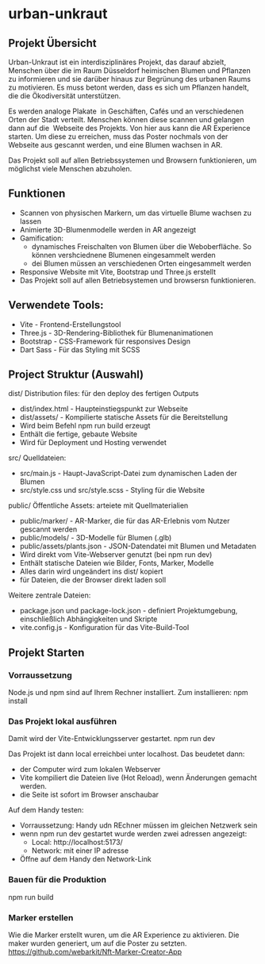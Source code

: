 # urban-unkraut
## Projekt Übersicht 
Urban-Unkraut ist ein interdisziplinäres Projekt, das darauf abzielt, Menschen über die im Raum Düsseldorf heimischen Blumen und Pflanzen zu informieren und sie darüber hinaus zur Begrünung des urbanen Raums zu motivieren. 
Es muss betont werden, dass es sich um Pflanzen handelt, die die Ökodiversität unterstützen. 

Es werden analoge Plakate  in Geschäften, Cafés und an verschiedenen Orten der Stadt verteilt. Menschen können diese scannen und gelangen dann auf die  Webseite des Projekts. Von hier aus kann die AR Experience starten. Um diese zu erreichen, muss das Poster nochmals von der Webseite aus gescannt werden, und eine Blumen wachsen in AR. 

Das Projekt soll auf allen Betriebssystemen und Browsern funktionieren, um möglichst viele Menschen abzuholen. 

## Funktionen
- Scannen von physischen Markern, um das virtuelle Blume wachsen zu lassen
- Animierte 3D-Blumenmodelle werden in AR angezeigt
- Gamification: 
    - dynamisches Freischalten von Blumen über die Weboberfläche. So können vershciednene Blumenen eingesammelt werden
    - dei Blumen müssen an verschiedenen Orten eingesammelt werden
- Responsive Website mit Vite, Bootstrap und Three.js erstellt
- Das Projekt soll auf allen Betriebsystemen und browsersn funktionieren. 

## Verwendete Tools:
- Vite - Frontend-Erstellungstool
- Three.js - 3D-Rendering-Bibliothek für Blumenanimationen
- Bootstrap - CSS-Framework für responsives Design
- Dart Sass - Für das Styling mit SCSS

## Project Struktur (Auswahl)
dist/ Distribution files: für den deploy  des fertigen Outputs 
- dist/index.html - Haupteinstiegspunkt zur Webseite
- dist/assets/ - Kompilierte statische Assets für die Bereitstellung
- Wird beim Befehl npm run build erzeugt
- Enthält die fertige, gebaute Website
- Wird für Deployment und Hosting verwendet

src/ Quelldateien:
- src/main.js - Haupt-JavaScript-Datei zum dynamischen Laden der Blumen
- src/style.css und src/style.scss - Styling für die Website

public/ Öffentliche Assets: arteiete mit Quellmaterialien
- public/marker/ - AR-Marker, die für das AR-Erlebnis vom Nutzer gescannt werden
- public/models/ - 3D-Modelle für Blumen (.glb)
- public/assets/plants.json - JSON-Datendatei mit Blumen und Metadaten
- Wird direkt vom Vite-Webserver genutzt (bei npm run dev)
- Enthält statische Dateien wie Bilder, Fonts, Marker, Modelle
- Alles darin wird ungeändert ins dist/ kopiert
- für Dateien, die der Browser direkt laden soll

Weitere zentrale Dateien:
- package.json und package-lock.json - definiert Projektumgebung, einschließlich Abhängigkeiten und Skripte
- vite.config.js - Konfiguration für das Vite-Build-Tool

## Projekt Starten
### Vorraussetzung 
Node.js und npm sind auf Ihrem Rechner installiert. Zum installieren: 
    npm install

### Das Projekt lokal ausführen
Damit wird der Vite-Entwicklungsserver gestartet. 
    npm run dev

Das Projekt ist dann local erreichbei unter localhost. Das beudetet dann:
- der Computer wird zum lokalen Webserver
- Vite kompiliert die Dateien live (Hot Reload), wenn Änderungen gemacht werden.
- die Seite ist sofort im Browser anschaubar

Auf dem Handy testen:
- Vorraussetzung: Handy udn REchner müssen im gleichen Netzwerk sein 
- wenn  npm run dev gestartet wurde werden zwei adressen angezeigt:
    - Local: http://localhost:5173/
    - Network: mit einer IP adresse
- Öffne auf dem Handy den Network-Link 


### Bauen für die Produktion
npm run build


### Marker erstellen 
Wie die Marker erstellt wuren, um die AR Experience zu aktivieren.
Die maker wurden generiert, um auf die Poster zu setzten.
https://github.com/webarkit/Nft-Marker-Creator-App
